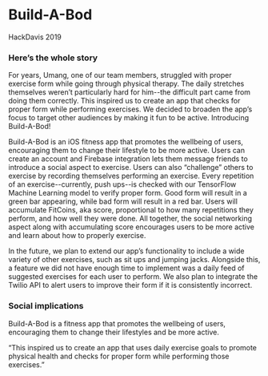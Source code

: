 # Build-A-Bod

HackDavis 2019

### Here’s the whole story
For years, Umang, one of our team members, struggled with proper exercise form while going through physical therapy. The daily stretches themselves weren’t particularly hard for him--the difficult part came from doing them correctly. This inspired us to create an app that checks for proper form while performing exercises. We decided to broaden the app’s focus to target other audiences by making it fun to be active. Introducing Build-A-Bod!

Build-A-Bod is an iOS fitness app that promotes the wellbeing of users, encouraging them to change their lifestyle to be more active. Users can create an account and Firebase integration lets them message friends to introduce a social aspect to exercise. Users can also “challenge” others to exercise by recording themselves performing an exercise. Every repetition of an exercise--currently, push ups--is checked with our TensorFlow Machine Learning model to verify proper form. Good form will result in a green bar appearing, while bad form will result in a red bar. Users will accumulate FitCoins, aka score, proportional to how many repetitions they perform, and how well they were done. All together, the social networking aspect along with accumulating score encourages users to be more active and learn about how to properly exercise.

In the future, we plan to extend our app’s functionality to include a wide variety of other exercises, such as sit ups and jumping jacks. Alongside this, a feature we did not have enough time to implement was a daily feed of suggested exercises for each user to perform. We also plan to integrate the Twilio API to alert users to improve their form if it is consistently incorrect.

### Social implications
Build-A-Bod is a fitness app that promotes the wellbeing of users, encouraging them to change their lifestyles and be more active.

“This inspired us to create an app that uses daily exercise goals to promote physical health and checks for proper form while performing those exercises.”
